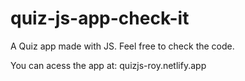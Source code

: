 # quiz-js-app-check-it

A Quiz app made with JS.
Feel free to check the code.

You can acess the app at:
quizjs-roy.netlify.app
